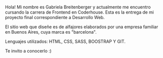 Hola! Mi nombre es Gabriela Breitenberger y actualmente me encuentro cursando la carrera de Frontend en Coderhouse. Esta es la entrega de mi proyecto final correspondiente a Desarrollo Web.

El sitio web que diseñe es de alfajores elaborados por una empresa familiar en Buenos Aires, cuya marca es "barcelona".

Lenguajes utilizados: HTML, CSS, SASS, BOOSTRAP Y GIT.

Te invito a conocerlo :)